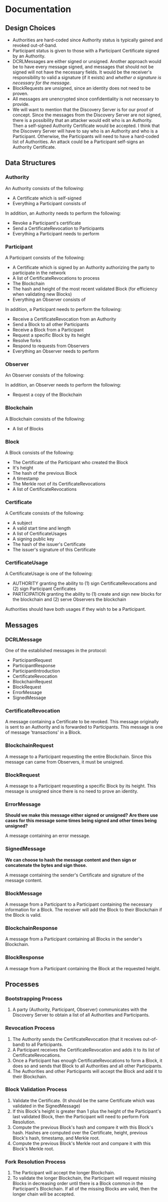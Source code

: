 # Documentation

## Design Choices

- Authorities are hard-coded since Authority status is typically gained and revoked out-of-band.
- Participant status is given to those with a Participant Certificate signed by an Authority.
- DCRLMessages are either signed or unsigned.
Another approach would be to have every message signed, and messages that should not be signed will not have the necessary fields.
It would be the receiver's responsibility to valid a signature (if it exists) and *whether a signature is necessary for the message*.
- BlockRequests are unsigned, since an identity does not need to be proven.
- All messages are unencrypted since confidentiality is not necessary to provide.
- We will want to mention that the Discovery Server is for our proof of concept. Since the messages from the Discovery Server are not signed, there is a possibility that an attacker would edit who is an Authority. Then a self-signed Authority Certificate would be accepted. I think that the Discovery Server will have to say who is an Authority and who is a Participant. Otherwise, the Participants will need to have a hard-coded list of Authorities. An attack could be a Participant self-signs an Authority Certificate.

## Data Structures

### Authority

An Authority consists of the following:

- A Certificate which is self-signed
- Everything a Participant consists of

In addition, an Authority needs to perform the following:

- Revoke a Participant's certificate
- Send a CertificateRevocation to Participants
- Everything a Participant needs to perform

### Participant

A Participant consists of the following:

- A Certificate which is signed by an Authority authorizing the party to participate in the network
- A list of CertificateRevocations to process
- The Blockchain
- The hash and height of the most recent validated Block (for efficiency when validating new Blocks)
- Everything an Observer consists of

In addition, a Participant needs to perform the following:

- Receive a CertificateRevocation from an Authority
- Send a Block to all other Participants
- Receive a Block from a Participant
- Request a specific Block by its height
- Resolve forks
- Respond to requests from Observers
- Everything an Observer needs to perform

### Observer

An Observer consists of the following:

In addition, an Observer needs to perform the following:

- Request a copy of the Blockchain

### Blockchain

A Blockchain consists of the following:

- A list of Blocks

### Block

A Block consists of the following:

- The Certificate of the Participant who created the Block
- It's height
- The hash of the previous Block
- A timestamp
- The Merkle root of its CertificateRevocations
- A list of CertificateRevocations

### Certificate

A Certificate consists of the following:

- A subject
- A valid start time and length
- A list of CertificateUsages
- A signing public key
- The hash of the issuer's Certificate
- The issuer's signature of this Certificate

### CertificateUsage

A CertificateUsage is one of the following:

- AUTHORITY granting the ability to (1) sign CertificateRevocations and (2) sign Participant Cerificates
- PARTICIPATION granting the ability to (1) create and sign new blocks for the blockchain and (2) serve Observers the blockchain

Authorities should have both usages if they wish to be a Participant.

## Messages

### DCRLMessage

One of the established messages in the protocol:

- ParticipantRequest
- ParticipantResponse
- ParticipantIntroduction
- CertificateRevocation
- BlockchainRequest
- BlockRequest
- ErrorMessage
- SignedMessage

### CertificateRevocation

A message containing a Certificate to be revoked.
This message originally is sent to an Authority and is forwarded to Participants.
This message is one of message 'transactions' in a Block.

### BlockchainRequest

A message to a Participant requesting the entire Blockchain.
Since this message can came from Observers, it must be unsigned.

### BlockRequest

A message to a Participant requesting a specific Block by its height.
This message is unsigned since there is no need to prove an identity.

### ErrorMessage

**Should we make this message either signed or unsigned?**
**Are there use cases for this message some times being signed and other times being unsigned?**

A message containing an error message.

### SignedMessage

**We can choose to hash the message content and then sign or concatenate the bytes and sign those.**

A message containing the sender's Certificate and signature of the message content.

### BlockMessage

A message from a Participant to a Participant containing the necessary information for a Block.
The receiver will add the Block to their Blockchain if the Block is valid.

### BlockchainResponse

A message from a Participant containing all Blocks in the sender's Blockchain.

### BlockResponse

A message from a Participant containing the Block at the requested height.

## Processes

### Bootstrapping Process

1. A party (Authority, Participant, Observer) communicates with the Discovery Server to obtain a list of all Authorities and Participants.

### Revocation Process

1. The Authority sends the CertificateRevocation (that it receives out-of-band) to all Participants.
1. A Participant receives the CertificateRevocation and adds it to its list of CertificateRevocations.
1. Once a Participant has enough CertificateRevocations to form a Block, it does so and sends that Block to all Authorities and all other Participants.
1. The Authorities and other Participants will accept the Block and add it to their Blockchain.

### Block Validation Process

1. Validate the Certificate.
(It should be the same Certificate which was validated in the SignedMessage)
1. If this Block's height is greater than 1 plus the height of the Participant's last validated Block, then the Participant will need to perform Fork Resolution.
1. Compute the previous Block's hash and compare it with this Block's hash.
Hashes are computed over the Certificate, height, previous Block's hash, timestamp, and Merkle root.
1. Compute the previous Block's Merkle root and compare it with this Block's Merkle root.

### Fork Resolution Process

1. The Participant will accept the longer Blockchain.
1. To validate the longer Blockchain, the Participant will request missing Blocks in decreasing order until there is a Block common in the Participant's Blockchain. If all of the missing Blocks are valid, then the longer chain will be accepted.
